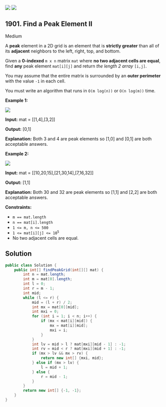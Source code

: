 [![](https://img.shields.io/github/stars/javadev/LeetCode-in-Java?label=Stars&style=flat-square)](https://github.com/javadev/LeetCode-in-Java)
[![](https://img.shields.io/github/forks/javadev/LeetCode-in-Java?label=Fork%20me%20on%20GitHub%20&style=flat-square)](https://github.com/javadev/LeetCode-in-Java/fork)

## 1901\. Find a Peak Element II

Medium

A **peak** element in a 2D grid is an element that is **strictly greater** than all of its **adjacent** neighbors to the left, right, top, and bottom.

Given a **0-indexed** `m x n` matrix `mat` where **no two adjacent cells are equal**, find **any** peak element `mat[i][j]` and return _the length 2 array_ `[i,j]`.

You may assume that the entire matrix is surrounded by an **outer perimeter** with the value `-1` in each cell.

You must write an algorithm that runs in `O(m log(n))` or `O(n log(m))` time.

**Example 1:**

![](https://assets.leetcode.com/uploads/2021/06/08/1.png)

**Input:** mat = \[\[1,4],[3,2]]

**Output:** [0,1]

**Explanation:** Both 3 and 4 are peak elements so [1,0] and [0,1] are both acceptable answers.

**Example 2:**

**![](https://assets.leetcode.com/uploads/2021/06/07/3.png)**

**Input:** mat = \[\[10,20,15],[21,30,14],[7,16,32]]

**Output:** [1,1]

**Explanation:** Both 30 and 32 are peak elements so [1,1] and [2,2] are both acceptable answers.

**Constraints:**

*   `m == mat.length`
*   `n == mat[i].length`
*   `1 <= m, n <= 500`
*   <code>1 <= mat[i][j] <= 10<sup>5</sup></code>
*   No two adjacent cells are equal.

## Solution

```java
public class Solution {
    public int[] findPeakGrid(int[][] mat) {
        int n = mat.length;
        int m = mat[0].length;
        int l = 0;
        int r = m - 1;
        int mid;
        while (l <= r) {
            mid = (l + r) / 2;
            int mx = mat[0][mid];
            int mxi = 0;
            for (int i = 1; i < n; i++) {
                if (mx < mat[i][mid]) {
                    mx = mat[i][mid];
                    mxi = i;
                }
            }
            int lv = mid > l ? mat[mxi][mid - 1] : -1;
            int rv = mid < r ? mat[mxi][mid + 1] : -1;
            if (mx > lv && mx > rv) {
                return new int[] {mxi, mid};
            } else if (mx > lv) {
                l = mid + 1;
            } else {
                r = mid - 1;
            }
        }
        return new int[] {-1, -1};
    }
}
```